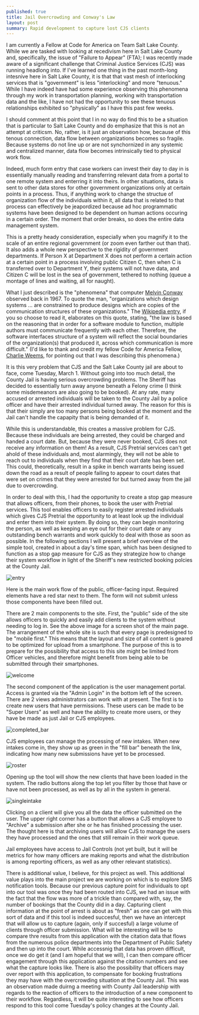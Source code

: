 ```yaml
---
published: true
title: Jail Overcrowding and Conway's Law
layout: post
summary: Rapid development to capture lost CJS clients
---
```


I am currently a Fellow at Code for America on Team Salt Lake County. While we are tasked with looking at recedivism here in Salt Lake County and, specifically, the issue of "Failure to Appear" (FTA); I was recently made aware of a significant challenge that Criminal Justice Services (CJS) was running headlong into. If I've learned one thing in the past month-long intesnive here in Salt Lake County, it is that that vast mesh of interlocking services that is "government" is less "interlocking" and more "tenuous." While I have indeed have had some experience observing this phenomena through my work in transportation planning, working with transportation data and the like, I have not had the opportunity to see these tenuous relationships exhibited so "physically" as I have this past few weeks.

I should comment at this point that I in no way do find this to be a situation that is particular to Salt Lake County and do emphasize that this is not an attempt at criticsm. No, rather, is it just an observation how, because of this tenous connection, data flow between organizations becomes so fragile. Because systems do not line up or are not synchornized in any systemic and centralized manner, data flow becomes intrinsically tied to physical work flow.

Indeed, much form entry that case workers can invest their day to day in is essentially manually reading and transferring relevant data from a portal to one remote system and enterring it into theirs. In other situations, data is sent to other data stores for other government organizations only at certain points in a process. Thus, if anything work to change the structue of organization flow of the individuals within it, all data that is related to that process can effectively be jeapordized because ad hoc programmatic systems have been designed to be dependent on human actions occuring in a certain order. The moment that order breaks, so does the entire data management system.

This is a pretty heady consideration, especially when you magnify it to the scale of an entire regional government (or zoom even farther out than that). It also adds a whole new perspective to the rigidity of government departments. If Person X at Department X does not perform a certain action at a certain point in a process involving public Citizen C, then when C is transferred over to Department Y, their systems will not have data, and Citizen C will be lost in the sea of government, tethered to nothing (queue a montage of lines and waiting, all for naught).

What I just described is the "phenomena" that computer [Melvin Conway](https://en.wikipedia.org/wiki/Melvin_Conway) observed back in 1967. To quote the man, "organizations which design systems ... are constrained to produce designs which are copies of the communication structures of these organizations." The [Wikipedia entry](https://en.wikipedia.org/wiki/Conway%27s_law), if you so choose to read it, elaborates on this quote, stating, "the law is based on the reasoning that in order for a software module to function, multiple authors must communicate frequently with each other. Therefore, the software interfaces structure of a system will reflect the social boundaries of the organization(s) that produced it, across which communication is more difficult." (I'd like to thank and credit my fellow Code for America Fellow, [Charlie Weems](https://twitter.com/charlieweems), for pointing out that I was describing this phenomena.)

It is this very problem that CJS and the Salt Lake County jail are about to face, come Tuesday, March 1. Without going into too much detail, the County Jail is having serious overcrowding problems. The Sheriff has decided to essentially turn away anyone beneath a Felony crime (I think some misdemeanors are also going to be booked). At any rate, many accused or arrested individuals will be taken to the County Jail by a police officer and have their arrested individual turned away. The reason for this is that their simply are too many persons being booked at the moment and the Jail can't handle the capapity that is being demanded of it.

While this is understandable, this creates a massive problem for CJS. Because these individuals are being arrested, they could be charged and handed a court date. But, because they were never booked, CJS does not receive any information on them! As a result, CJS Pretrial services can't get ahold of these individuals and, most alarmingly, they will not be able to reach out to individuals when they find that their court date has been set. This could, theoretically, result in a spike in bench warrants being issued down the road as a result of people failing to appear to court dates that were set on crimes that they were arrested for but turned away from the jail due to overcrowding.

In order to deal with this, I had the opportunity to create a stop gap measure that allows officers, from their phones, to book the user with Pretrial services. This tool enables officers to easily register arrested individuals which gives CJS Pretrial the opportunity to at least look up the individual and enter them into their system. By doing so, they can begin monitoring the person, as well as keeping an eye out for their court date or any outstanding bench warrants and work quickly to deal with those as soon as possible. In the following sections I will present a brief overview of the simple tool, created in about a day's time span, which has been designed to function as a stop gap measure for CJS as they strategize how to change their system workflow in light of the Sheriff's new restricted booking polcies at the County Jail.

![entry](https://raw.githubusercontent.com/kuanb/kuanb.github.io/master/images/_posts/jail-register/entry.png)

Here is the main work flow of the public, officer-facing input. Required elements have a red star next to them. The form will not submit unless those components have been filled out.

There are 2 main components to the site. First, the "public" side of the site allows officers to quickly and easily add clients to the system without needing to log in. See the above image for a screen shot of the main page. The arrangement of the whole site is such that every page is predesigned to be "mobile first." This means that the layout and size of all content is geared to be optimized for upload from a smartphone. The purpose of this is to prepare for the possibility that access to this site might be limited from Officer vehicles, and therefore might benefit from being able to be submitted through their smartphones.

![welcome](https://raw.githubusercontent.com/kuanb/kuanb.github.io/master/images/_posts/jail-register/welcome.png)

The second component of the application is the user management portal. Access is granted via the "Admin Login" in the bottom left of the screen. There are 2 views administrators can work with at present. The first is to create new users that have permissions. These users can be made to be "Super Users" as well and have the ability to create more users, or they have be made as just Jail or CJS employees. 

![completed_bar](https://raw.githubusercontent.com/kuanb/kuanb.github.io/master/images/_posts/jail-register/completed_bar.png)

CJS employees can manage the processing of new intakes. When new intakes come in, they show up as green in the "fill bar" beneath the link, indicating how many new submissions have yet to be processed.

![roster](https://raw.githubusercontent.com/kuanb/kuanb.github.io/master/images/_posts/jail-register/roster.png)

Opening up the tool will show the new clients that have been loaded in the system. The radio buttons along the top let you filter by those that have or have not been processed, as well as by all in the system in general.

![singleintake](https://raw.githubusercontent.com/kuanb/kuanb.github.io/master/images/_posts/jail-register/singleintake.png)

Clicking on a client will give you all the data the officer submitted on the user. The upper right corner has a button that allows a CJS employee to "Archive" a submission after she or he has finished processing the user. The thought here is that archiving users will allow CJS to manage the users they have processed and the ones that still remain in their work queue.

Jail employees have access to Jail Controls (not yet built, but it will be metrics for how many officers are making reports and what the distribution is among reporting officers, as well as any other relevant statistics). 

There is additional value, I believe, for this project as well. This additional value plays into the main project we are working on which is to explore SMS notification tools. Because our previous capture point for individuals to opt into our tool was once they had been routed into CJS, we had an issue with the fact that the flow was more of a trickle than compared with, say, the number of bookings that the County did in a day. Capturing client information at the point of arrest is about as "fresh" as one can get with this sort of data and if this tool is indeed succesful, then we have an intercept that will allow us to capture (again, only if succesful) a large volume of clients through officer submission. What will be interesting will be to compare thre results from this application with the citation data that flows from the numerous police departments into the Department of Public Safety and then up into the court. While accessnig that data has proven difficult, once we do get it (and I am hopeful that we will), I can then compare officer engagement through this application against the citation numbers and see what the capture looks like. There is also the possibility that officers may over report with this application, to compensate for booking frustrations they may have with the overcrowding situation at the County Jail. This was an observation made duirng a meeting with County Jail leadership with regards to the reaction of officers to the introduction of a new component to their workflow. Regardless, it will be quite interesting to see how officers respond to this tool come Tuesday's policy changes at the County Jail.